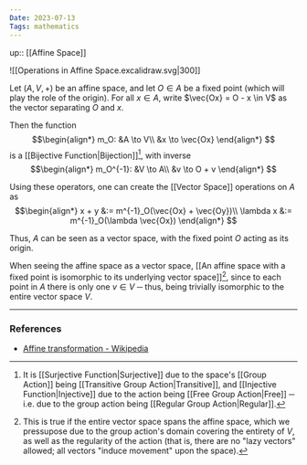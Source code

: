 ```yaml
---
Date: 2023-07-13
Tags: mathematics
---
```

up:: [[Affine Space]]

![[Operations in Affine Space.excalidraw.svg|300]]

Let $(A, V, +)$ be an affine space, and let $O \in A$ be a fixed point (which will play the role of the origin). For all $x \in A$, write $\vec{Ox} = O - x \in V$ as the vector separating $O$ and $x$.

Then the function
$$\begin{align*}
m_O: &A \to V\\
&x \to \vec{Ox}
\end{align*}
$$
is a [[Bijective Function|Bijection]][^1], with inverse 
$$\begin{align*}
m_O^{-1}: &V \to A\\
&v \to O + v
\end{align*}
$$

Using these operators, one can create the [[Vector Space]] operations on $A$ as
$$\begin{align*}
x + y &:= m^{-1}_O(\vec{Ox} + \vec{Oy})\\
\lambda x &:= m^{-1}_O(\lambda \vec{Ox})
\end{align*}
$$

Thus, $A$ can be seen as a vector space, with the fixed point $O$ acting as its origin.

When seeing the affine space as a vector space, [[An affine space with a fixed point is isomorphic to its underlying vector space]][^2], since to each point in $A$ there is only one $v \in V$ ─ thus, being trivially isomorphic to the entire vector space $V$.

---
### References
- [Affine transformation - Wikipedia](https://en.wikipedia.org/wiki/Affine_transformation#Structure)

[^1]: It is [[Surjective Function|Surjective]] due to the space's [[Group Action]] being [[Transitive Group Action|Transitive]], and [[Injective Function|Injective]] due to the action being [[Free Group Action|Free]] ─ i.e. due to the group action being [[Regular Group Action|Regular]].
[^2]: This is true if the entire vector space spans the affine space, which we pressupose due to the group action's domain covering the entirety of $V$, as well as the regularity of the action (that is, there are no "lazy vectors" allowed; all vectors "induce movement" upon the space).